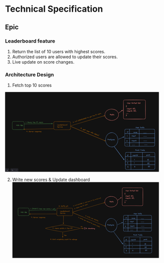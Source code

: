 # Technical Specification

## Epic

### Leaderboard feature

1. Return the list of 10 users with highest scores.
2. Authorized users are allowed to update their scores.
3. Live update on score changes.

### Architecture Design

1. Fetch top 10 scores

![System_Design](./Fetch_Top_10.png)

2. Write new scores & Update dashboard
![System_Design](./Insert_User_New_Score.png)
